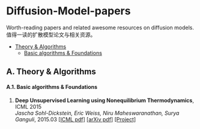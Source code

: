 # Diffusion-Model-papers
Worth-reading papers and related awesome resources on diffusion models. 值得一读的扩散模型论文与相关资源。

* [Theory & Algorithms](#a-theory--algorithms)
	* [Basic algorithms & Foundations](#a1-basic-algorithms--foundations)

## A. Theory & Algorithms
#### A.1. Basic algorithms & Foundations
1. **Deep Unsupervised Learning using Nonequilibrium Thermodynamics**, ICML 2015  
*Jascha Sohl-Dickstein, Eric Weiss, Niru Maheswaranathan, Surya Ganguli*, 2015.03  [[ICML pdf]](http://proceedings.mlr.press/v37/sohl-dickstein15.pdf)  [[arXiv pdf]](https://arxiv.org/pdf/1503.03585.pdf)  [[Project]](https://github.com/Sohl-Dickstein/Diffusion-Probabilistic-Models)
